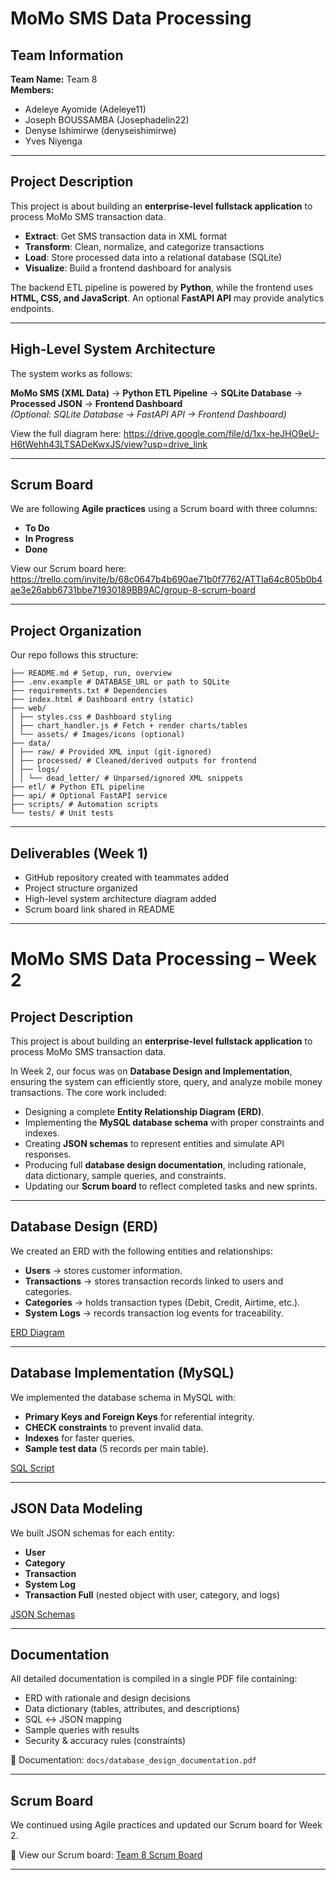 # MoMo SMS Data Processing  

##  Team Information  
**Team Name:** Team 8  
**Members:**  
- Adeleye Ayomide  (Adeleye11)  
- Joseph BOUSSAMBA (Josephadelin22)  
- Denyse Ishimirwe (denyseishimirwe)
- Yves Niyenga  

---

##  Project Description  
This project is about building an **enterprise-level fullstack application** to process MoMo SMS transaction data.  

- **Extract**: Get SMS transaction data in XML format  
- **Transform**: Clean, normalize, and categorize transactions  
- **Load**: Store processed data into a relational database (SQLite)  
- **Visualize**: Build a frontend dashboard for analysis  

The backend ETL pipeline is powered by **Python**, while the frontend uses **HTML, CSS, and JavaScript**. An optional **FastAPI API** may provide analytics endpoints.  

---

##  High-Level System Architecture  
The system works as follows:  

**MoMo SMS (XML Data)** → **Python ETL Pipeline** → **SQLite Database** → **Processed JSON** → **Frontend Dashboard**  
*(Optional: SQLite Database → FastAPI API → Frontend Dashboard)*  

 View the full diagram here: https://drive.google.com/file/d/1xx-heJHO9eU-H6tWehh43LTSADeKwxJS/view?usp=drive_link  



---

##  Scrum Board  
We are following **Agile practices** using a Scrum board with three columns:  

- **To Do**  
- **In Progress**  
- **Done**  

 View our Scrum board here: https://trello.com/invite/b/68c0647b4b690ae71b0f7762/ATTIa64c805b0b4ae3e26abb6731bbe71930189BB9AC/group-8-scrum-board  
 

---

##  Project Organization  
Our repo follows this structure:  

```
├── README.md # Setup, run, overview
├── .env.example # DATABASE_URL or path to SQLite
├── requirements.txt # Dependencies
├── index.html # Dashboard entry (static)
├── web/
│ ├── styles.css # Dashboard styling
│ ├── chart_handler.js # Fetch + render charts/tables
│ └── assets/ # Images/icons (optional)
├── data/
│ ├── raw/ # Provided XML input (git-ignored)
│ ├── processed/ # Cleaned/derived outputs for frontend
│ ├── logs/
│ │ └── dead_letter/ # Unparsed/ignored XML snippets
├── etl/ # Python ETL pipeline
├── api/ # Optional FastAPI service
├── scripts/ # Automation scripts
└── tests/ # Unit tests
```


---

##  Deliverables (Week 1)  
-  GitHub repository created with teammates added  
-  Project structure organized  
-  High-level system architecture diagram added  
-  Scrum board link shared in README  

---

# MoMo SMS Data Processing – Week 2  

## Project Description  
This project is about building an **enterprise-level fullstack application** to process MoMo SMS transaction data.  

In Week 2, our focus was on **Database Design and Implementation**, ensuring the system can efficiently store, query, and analyze mobile money transactions. The core work included:  

- Designing a complete **Entity Relationship Diagram (ERD)**.  
- Implementing the **MySQL database schema** with proper constraints and indexes.  
- Creating **JSON schemas** to represent entities and simulate API responses.  
- Producing full **database design documentation**, including rationale, data dictionary, sample queries, and constraints.  
- Updating our **Scrum board** to reflect completed tasks and new sprints.  

---

## Database Design (ERD)  
We created an ERD with the following entities and relationships:  

- **Users** → stores customer information.  
- **Transactions** → stores transaction records linked to users and categories.  
- **Categories** → holds transaction types (Debit, Credit, Airtime, etc.).  
- **System Logs** → records transaction log events for traceability.  

[ERD Diagram](docs/ERD_Diagram.jpg)  

---

## Database Implementation (MySQL)  
We implemented the database schema in MySQL with:  
- **Primary Keys and Foreign Keys** for referential integrity.  
- **CHECK constraints** to prevent invalid data.  
- **Indexes** for faster queries.  
- **Sample test data** (5 records per main table).  

[SQL Script](database/database_setup.sql)  

---

## JSON Data Modeling  
We built JSON schemas for each entity:  
- **User**  
- **Category**  
- **Transaction**  
- **System Log**  
- **Transaction Full** (nested object with user, category, and logs)  

[JSON Schemas](examples/json_schemas.json)   

---

## Documentation  
All detailed documentation is compiled in a single PDF file containing:  
- ERD with rationale and design decisions  
- Data dictionary (tables, attributes, and descriptions)  
- SQL ↔ JSON mapping  
- Sample queries with results  
- Security & accuracy rules (constraints)  

📄 Documentation: `docs/database_design_documentation.pdf`  

---

## Scrum Board  
We continued using Agile practices and updated our Scrum board for Week 2.  

📌 View our Scrum board: [Team 8 Scrum Board](https://trello.com/invite/b/68c0647b4b690ae71b0f7762/ATTIa64c805b0b4ae3e26abb6731bbe71930189BB9AC/group-8-scrum-board)  

---  


